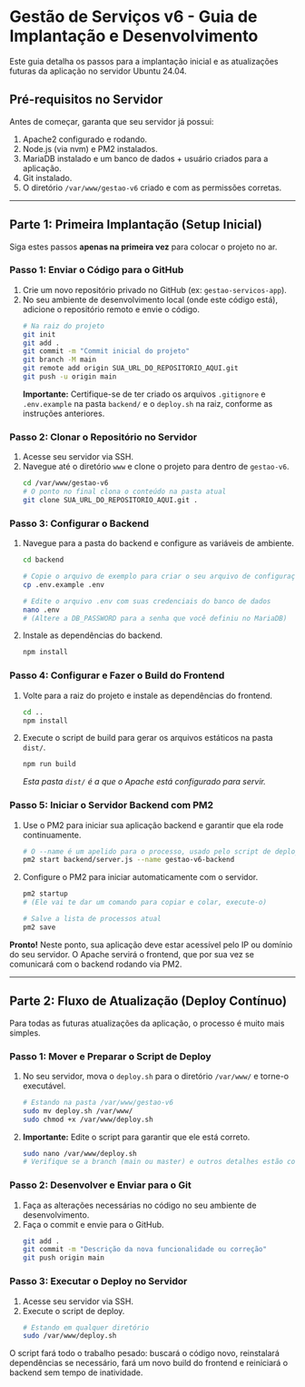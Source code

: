 # Gestão de Serviços v6 - Guia de Implantação e Desenvolvimento

Este guia detalha os passos para a implantação inicial e as atualizações futuras da aplicação no servidor Ubuntu 24.04.

## Pré-requisitos no Servidor

Antes de começar, garanta que seu servidor já possui:
1.  Apache2 configurado e rodando.
2.  Node.js (via nvm) e PM2 instalados.
3.  MariaDB instalado e um banco de dados + usuário criados para a aplicação.
4.  Git instalado.
5.  O diretório `/var/www/gestao-v6` criado e com as permissões corretas.

---

## Parte 1: Primeira Implantação (Setup Inicial)

Siga estes passos **apenas na primeira vez** para colocar o projeto no ar.

### Passo 1: Enviar o Código para o GitHub

1.  Crie um novo repositório privado no GitHub (ex: `gestao-servicos-app`).
2.  No seu ambiente de desenvolvimento local (onde este código está), adicione o repositório remoto e envie o código.
    ```bash
    # Na raiz do projeto
    git init
    git add .
    git commit -m "Commit inicial do projeto"
    git branch -M main
    git remote add origin SUA_URL_DO_REPOSITORIO_AQUI.git
    git push -u origin main
    ```
    **Importante:** Certifique-se de ter criado os arquivos `.gitignore` e `.env.example` na pasta `backend/` e o `deploy.sh` na raiz, conforme as instruções anteriores.

### Passo 2: Clonar o Repositório no Servidor

1.  Acesse seu servidor via SSH.
2.  Navegue até o diretório `www` e clone o projeto para dentro de `gestao-v6`.
    ```bash
    cd /var/www/gestao-v6
    # O ponto no final clona o conteúdo na pasta atual
    git clone SUA_URL_DO_REPOSITORIO_AQUI.git .
    ```

### Passo 3: Configurar o Backend

1.  Navegue para a pasta do backend e configure as variáveis de ambiente.
    ```bash
    cd backend
    
    # Copie o arquivo de exemplo para criar o seu arquivo de configuração
    cp .env.example .env
    
    # Edite o arquivo .env com suas credenciais do banco de dados
    nano .env 
    # (Altere a DB_PASSWORD para a senha que você definiu no MariaDB)
    ```
2.  Instale as dependências do backend.
    ```bash
    npm install
    ```

### Passo 4: Configurar e Fazer o Build do Frontend

1.  Volte para a raiz do projeto e instale as dependências do frontend.
    ```bash
    cd ..
    npm install
    ```
2.  Execute o script de build para gerar os arquivos estáticos na pasta `dist/`.
    ```bash
    npm run build
    ```
    *Esta pasta `dist/` é a que o Apache está configurado para servir.*

### Passo 5: Iniciar o Servidor Backend com PM2

1.  Use o PM2 para iniciar sua aplicação backend e garantir que ela rode continuamente.
    ```bash
    # O --name é um apelido para o processo, usado pelo script de deploy
    pm2 start backend/server.js --name gestao-v6-backend
    ```
2.  Configure o PM2 para iniciar automaticamente com o servidor.
    ```bash
    pm2 startup
    # (Ele vai te dar um comando para copiar e colar, execute-o)
    
    # Salve a lista de processos atual
    pm2 save
    ```

**Pronto!** Neste ponto, sua aplicação deve estar acessível pelo IP ou domínio do seu servidor. O Apache servirá o frontend, que por sua vez se comunicará com o backend rodando via PM2.

---

## Parte 2: Fluxo de Atualização (Deploy Contínuo)

Para todas as futuras atualizações da aplicação, o processo é muito mais simples.

### Passo 1: Mover e Preparar o Script de Deploy

1.  No seu servidor, mova o `deploy.sh` para o diretório `/var/www/` e torne-o executável.
    ```bash
    # Estando na pasta /var/www/gestao-v6
    sudo mv deploy.sh /var/www/
    sudo chmod +x /var/www/deploy.sh
    ```
2.  **Importante:** Edite o script para garantir que ele está correto.
    ```bash
    sudo nano /var/www/deploy.sh
    # Verifique se a branch (main ou master) e outros detalhes estão corretos.
    ```

### Passo 2: Desenvolver e Enviar para o Git

1.  Faça as alterações necessárias no código no seu ambiente de desenvolvimento.
2.  Faça o commit e envie para o GitHub.
    ```bash
    git add .
    git commit -m "Descrição da nova funcionalidade ou correção"
    git push origin main
    ```

### Passo 3: Executar o Deploy no Servidor

1.  Acesse seu servidor via SSH.
2.  Execute o script de deploy.
    ```bash
    # Estando em qualquer diretório
    sudo /var/www/deploy.sh
    ```

O script fará todo o trabalho pesado: buscará o código novo, reinstalará dependências se necessário, fará um novo build do frontend e reiniciará o backend sem tempo de inatividade.

